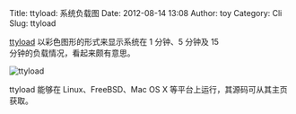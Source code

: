 Title: ttyload: 系统负载图
Date: 2012-08-14 13:08
Author: toy
Category: Cli
Slug: ttyload

[ttyload][t] 以彩色图形的形式来显示系统在 1 分钟、5 分钟及 15  
分钟的负载情况，看起来颇有意思。

![ttyload](http://linuxtoy.org/img/2012/08/ttyload.png)

ttyload 能够在 Linux、FreeBSD、Mac OS X
等平台上运行，其源码可从其主页获取。

[t]: http://www.daveltd.com/src/util/ttyload/
